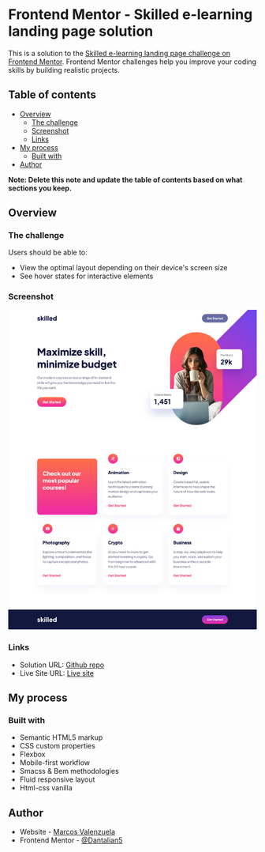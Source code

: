 # Frontend Mentor - Skilled e-learning landing page solution

This is a solution to the [Skilled e-learning landing page challenge on Frontend Mentor](https://www.frontendmentor.io/challenges/skilled-elearning-landing-page-S1ObDrZ8q). Frontend Mentor challenges help you improve your coding skills by building realistic projects.

## Table of contents

- [Overview](#overview)
  - [The challenge](#the-challenge)
  - [Screenshot](#screenshot)
  - [Links](#links)
- [My process](#my-process)
  - [Built with](#built-with)
- [Author](#author)

**Note: Delete this note and update the table of contents based on what sections you keep.**

## Overview

### The challenge

Users should be able to:

- View the optimal layout depending on their device's screen size
- See hover states for interactive elements

### Screenshot

![](./screenshot.jpg)

### Links

- Solution URL: [Github repo](https://github.com/Dantalian5/Skilled-e-learning-landing-page.git)
- Live Site URL: [Live site](https://dantalian5.github.io/Skilled-e-learning-landing-page/)

## My process

### Built with

- Semantic HTML5 markup
- CSS custom properties
- Flexbox
- Mobile-first workflow
- Smacss & Bem methodologies
- Fluid responsive layout
- Html-css vanilla

## Author

- Website - [Marcos Valenzuela]()
- Frontend Mentor - [@Dantalian5](https://www.frontendmentor.io/profile/Dantalian5)

